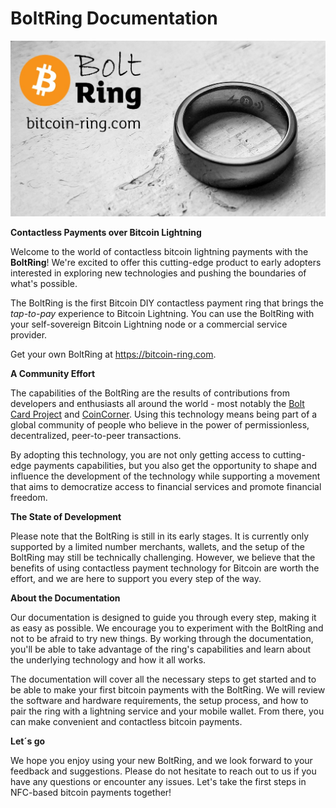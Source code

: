 # BoltRing Documentation

![BoltRing Hero](images/bolt-ring-hero.jpg)

**Contactless Payments over Bitcoin Lightning**

Welcome to the world of contactless bitcoin lightning payments with the **BoltRing**! We're excited
to offer this cutting-edge product to early adopters interested in exploring new technologies and
pushing the boundaries of what's possible. 

The BoltRing is the first Bitcoin DIY contactless payment ring that brings the *tap-to-pay*
experience to Bitcoin Lightning. You can use the BoltRing with your self-sovereign Bitcoin Lightning
node or a commercial service provider. 

Get your own BoltRing at https://bitcoin-ring.com.

**A Community Effort**

The capabilities of the BoltRing are the results of contributions from developers and enthusiasts
all around the world - most notably the [Bolt Card Project](https://www.boltcard.org) and 
[CoinCorner](https://www.coincorner.com/). Using this technology means being 
part of a global community of people who believe in the power of permissionless, decentralized,
peer-to-peer transactions.

By adopting this technology, you are not only getting access to cutting-edge payments capabilities,
but you also get the opportunity to shape and influence the development of the technology while
supporting a movement that aims to democratize access to financial services and promote financial
freedom.

**The State of Development**

Please note that the BoltRing is still in its early stages. It is currently only supported by a
limited number merchants, wallets, and the setup of the BoltRing may still be technically
challenging. However, we believe that the benefits of using contactless payment technology for
Bitcoin are worth the effort, and we are here to support you every step of the way.

**About the Documentation**

Our documentation is designed to guide you through every step, making it as easy as possible. We
encourage you to experiment with the BoltRing and not to be afraid to try new things. By working
through the documentation, you'll be able to take advantage of the ring's capabilities and learn
about the underlying technology and how it all works.

The documentation will cover all the necessary steps to get started and to be able to make your
first bitcoin payments with the BoltRing. We will review the software and hardware requirements, the
setup process, and how to pair the ring with a lightning service and your mobile wallet. From there,
you can make convenient and contactless bitcoin payments.

**Let´s go**

We hope you enjoy using your new BoltRing, and we look forward to your feedback and suggestions.
Please do not hesitate to reach out to us if you have any questions or encounter any issues. Let's
take the first steps in NFC-based bitcoin payments together!
